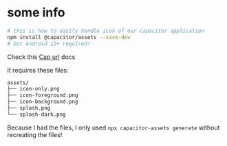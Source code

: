 # some info

```sh
# this is how to easily handle icon of our capacitor application
npm install @capacitor/assets --save-dev
# but Android 12+ required!
```

Check this [Cap url](https://capacitorjs.com/docs/guides/splash-screens-and-icons) docs

It requires these files:

```sh
assets/
├── icon-only.png
├── icon-foreground.png
├── icon-background.png
├── splash.png
└── splash-dark.png
```

Because I had the files, I only used `npx capacitor-assets generate` without recreating the files!
